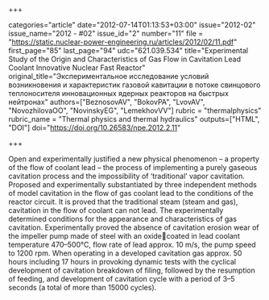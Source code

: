 +++

categories="article"
date="2012-07-14T01:13:53+03:00"
issue="2012-02"
issue_name="2012 - #02"
issue_id="2"
number="11"
file = "https://static.nuclear-power-engineering.ru/articles/2012/02/11.pdf"
first_page="85"
last_page="94"
udc="621.039.534"
title="Experimental Study of the Origin and Characteristics of Gas Flow in Cavitation Lead Coolant Innovative Nuclear Fast Reactor"
original_title="Экспериментальное исследование условий возникновения и характеристик газовой кавитации в потоке свинцового теплоносителя инновационных ядерных реакторов на быстрых нейтронах"
authors=["BeznosovAV", "BokovPA", "LvovAV", "NovozhilovaOO", "NovinskyEG", "LemekhovVV"]
rubric = "thermalphysics"
rubric_name = "Thermal physics and thermal hydraulics"
outputs=["HTML", "DOI"]
doi="https://doi.org/10.26583/npe.2012.2.11"

+++

Open and experimentally justified a new physical phenomenon – a property of the flow of coolant lead – the process of implementing a purely gaseous cavitation process and the impossibility of ‘traditional’ vapor cavitation. Proposed and experimentally substantiated by three independent methods of model cavitation in the flow of gas coolant lead to the conditions of the reactor circuit. It is proved that the traditional steam (steam and gas), cavitation in the flow of coolant can not lead. The experimentally determined conditions for the appearance and characteristics of gas cavitation. Experimentally proved the absence of cavitation erosion wear of the impeller pump made of steel with an oxidecoated in lead coolant temperature 470–500°C, flow rate of lead approx. 10 m/s, the pump speed to 1200 rpm. When operating in a developed cavitation gas approx. 50 hours including 17 hours in provoking dynamic tests with the cyclical development of cavitation breakdown of filing, followed by the resumption of feeding, and development of cavitation cycle with a period of 3–5 seconds (a total of more than 15000 cycles).